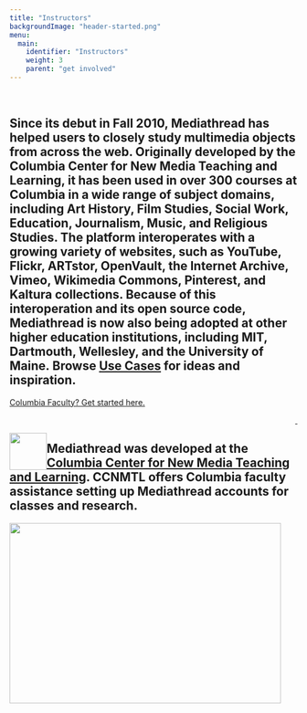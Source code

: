 ```yaml
---
title: "Instructors"
backgroundImage: "header-started.png"
menu:
  main:
    identifier: "Instructors"
    weight: 3
    parent: "get involved"
---
```

<section class="section alt" id="promo">
<div class="container">
<div class="sutro-container sutro-header clearfix panel-panel ">
<div class="sutro-container-inner sutro-header-inner panel-panel-inner">

<div class="pane-content">
<div class="field field-name-body field-type-text-with-summary field-label-hidden"><div class="field-items"><div class="field-item even"><p style="text-align:right">&nbsp;</p>
<h2 class="code-ccnmtl">Since its debut in Fall 2010, Mediathread has helped users to closely study multimedia objects from across the web. Originally developed by the Columbia Center for New Media Teaching and Learning, it has been used in over 300 courses at Columbia in a wide range of subject domains, including Art History, Film Studies, Social Work, Education, Journalism, Music, and Religious Studies. The platform interoperates with a growing variety of websites, such as YouTube, Flickr, ARTstor, OpenVault, the Internet Archive, Vimeo, Wikimedia Commons, Pinterest, and Kaltura collections. Because of this interoperation and its open source code, Mediathread is now also being adopted at other higher education institutions, including MIT, Dartmouth, Wellesley, and the University of Maine.&nbsp;Browse <a href="/node/11">Use Cases</a> for ideas and inspiration.</h2>
</div></div></div>  </div>


</div>
</div>
</div>
</div>
</section>
<section class="section">
<div class="container">  
<div class="sutro-container sutro-column-content clearfix row-fluid">
<div class="sutro-column-content-region sutro-column1 sutro-column panel-panel span6 instructor-lblock">
<div class="sutro-column-content-region-inner sutro-column1-inner sutro-column-inner panel-panel-inner">
<div class="panel-pane pane-fieldable-panels-pane pane-fpid-38 code-ccnmtl pane-bundle-text">



<div class="pane-content">
<div class="fieldable-panels-pane">
<div class="field field-name-field-basic-text-text field-type-text-long field-label-hidden"><div class="field-items"><div class="field-item even"><p><a href="http://ccnmtl.columbia.edu/our_services/tools/mediathread/" target="_blank" class="btn btn-lg btn-primary">Columbia Faculty? Get started here. </a></p><p style="text-align: right;"><a href="/sb/rwhite/drupal7_mediathread_info/node/5">&nbsp;</a></p><p><img height="65" width="65" style="float: left;" class="media-element file-default" src="/images/ccnmtl-c.png" alt="" title=""></p><h2 class="code-ccnmtl">Mediathread was developed at the <a href="http://ccnmtl.columbia.edu" target="_blank">Columbia Center for New Media Teaching and Learning</a>. CCNMTL offers Columbia faculty assistance setting up Mediathread accounts for classes and research.</h2></div></div></div></div>
</div>


</div>
</div>
</div>
<div class="sutro-column-content-region sutro-column2 sutro-column panel-panel span6">
<div class="sutro-column-content-region-inner sutro-column2-inner sutro-column-inner panel-panel-inner">
<div class="panel-pane pane-fieldable-panels-pane pane-fpid-40 code-ccnmtl pane-bundle-text">



<div class="pane-content">
<div class="fieldable-panels-pane">
<div class="field field-name-field-basic-text-text field-type-text-long field-label-hidden"><div class="field-items"><div class="field-item even"><p><img height="316" width="475" class="media-element file-default" src="/images/code-ccnmtl.png" alt="" title=""></p></div></div></div></div>
</div>


</div>
</div>
</div>
</div>
</div>
</section>
